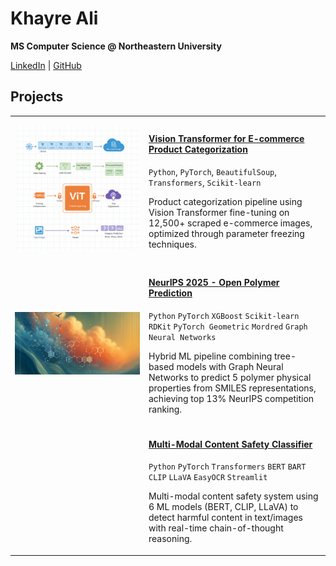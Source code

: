 # Khayre Ali

**MS Computer Science @ Northeastern University**

[LinkedIn](https://linkedin.com/in/khayreali/) | [GitHub](https://github.com/khayreali)

## Projects

<table>
<tr>
<td width="200">

![ViT Demo](e-commerce_demo.png)

</td>
<td>

  #### [Vision Transformer for E-commerce Product Categorization](https://github.com/khayreali/ecommerce-product-classifier)
  `Python`, `PyTorch`, `BeautifulSoup`, `Transformers`, `Scikit-learn`
  
  Product categorization pipeline using Vision Transformer fine-tuning on 12,500+ scraped e-commerce images, optimized through parameter freezing techniques.
  
</td>
</tr>

<tr>
<td width="200">

![NEURIPS cover](neurips_cover.png)

</td>
<td>

  #### [NeurIPS 2025 - Open Polymer Prediction](https://github.com/khayreali/neurips_open_polymer_prediction_2025)
  `Python` `PyTorch` `XGBoost` `Scikit-learn` `RDKit` `PyTorch Geometric` `Mordred` `Graph Neural Networks`
  
  Hybrid ML pipeline combining tree-based models with Graph Neural Networks to predict 5 polymer physical properties from SMILES representations, achieving top 13% NeurIPS competition ranking.
  
</td>
</tr>



<tr>
<td width="200">

<!-- ![Safety Demo](contentguard_demo.gif) -->

</td>
<td>

  #### [Multi-Modal Content Safety Classifier](https://github.com/khayreali/content-guard)
  `Python` `PyTorch` `Transformers` `BERT` `BART` `CLIP` `LLaVA` `EasyOCR` `Streamlit`
  
  Multi-modal content safety system using 6 ML models (BERT, CLIP, LLaVA) to detect harmful content in text/images with real-time chain-of-thought reasoning.
  
</td>
</tr>

</table>
